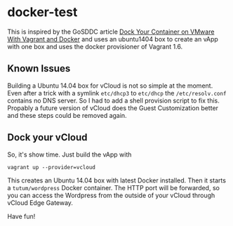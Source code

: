 # docker-test
This is inspired by the GoSDDC article [Dock Your Container on VMware With Vagrant and Docker](http://gosddc.com/articles/dock-your-container-on-vmware-with-vagrant-and-docker/) and uses an ubuntu1404 box to create an vApp with one box and uses the docker provisioner of Vagrant 1.6.

## Known Issues
Building a Ubuntu 14.04 box for vCloud is not so simple at the moment. Even after a trick with a symlink `etc/dhcp3` to `etc/dhcp` the `/etc/resolv.conf` contains no DNS server. So I had to add a shell provision script to fix this.
Propably a future version of vCloud does the Guest Customization better and these steps could be removed again.

## Dock your vCloud
So, it's show time. Just build the vApp with

```
vagrant up --provider=vcloud
```

This creates an Ubuntu 14.04 box with latest Docker installed. Then it starts a `tutum/wordpress` Docker container. The HTTP port will be forwarded, so you can access the Wordpress from the outside of your vCloud through vCloud Edge Gateway.

Have fun!